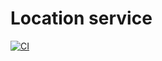 # Location service

[![CI](https://github.com/metanitesh/GPS-demo/actions/workflows/ci.yml/badge.svg)](https://github.com/metanitesh/GPS-demo/actions/workflows/ci.yml)
